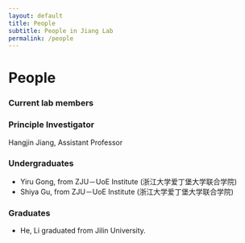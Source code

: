 ```yaml
---
layout: default
title: People
subtitle: People in Jiang Lab
permalink: /people
---
```


# People

### Current lab members

### Principle Investigator
Hangjin Jiang, Assistant Professor

### Undergraduates
- Yiru Gong, from ZJU－UoE Institute (浙江大学爱丁堡大学联合学院)
- Shiya Gu, from ZJU－UoE Institute (浙江大学爱丁堡大学联合学院)
### Graduates
- He, Li graduated from Jilin University.
